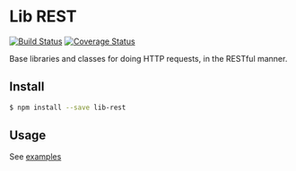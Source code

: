 # Lib REST

[![Build Status](https://travis-ci.org/Wiredcraft/lib-rest.svg?branch=master)](https://travis-ci.org/Wiredcraft/lib-rest) [![Coverage Status](https://coveralls.io/repos/github/Wiredcraft/lib-rest/badge.svg?branch=master)](https://coveralls.io/github/Wiredcraft/lib-rest?branch=master)

Base libraries and classes for doing HTTP requests, in the RESTful manner.

## Install

```sh
$ npm install --save lib-rest
```

## Usage

See [examples][]

[examples]: https://github.com/Wiredcraft/lib-rest/tree/master/examples
